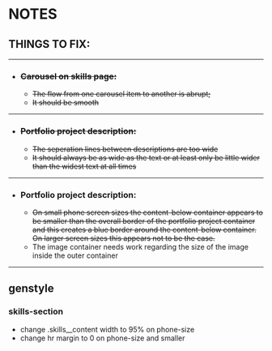 # NOTES 

## THINGS TO FIX:
  ___
  * ### ~~Carousel on skills page:~~
    * ~~The flow from one carousel item to another is abrupt;~~
    * ~~It should be smooth~~
  ___
 * ### ~~Portfolio project description:~~
   * ~~The seperation lines between descriptions are too wide~~
   * ~~It should always be as wide as the text or at least only be little wider than the widest text at all times~~
___
  * ### Portfolio project description:
    * ~~On small phone screen sizes the content-below container appears to be smaller than the overall border of the portfolio project container and this creates a blue border around the content-below container. On larger screen sizes this appears not to be the case.~~
    * The image container needs work regarding the size of the image inside the outer container
  ___

## genstyle
### skills-section
* change .skills__content width to 95% on phone-size
* change hr margin to 0 on phone-size and smaller